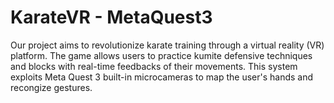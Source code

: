 # KarateVR - MetaQuest3
Our project aims to revolutionize karate training through a virtual reality (VR) platform. The game allows users to practice kumite defensive techniques and blocks with real-time feedbacks of their movements. This system exploits Meta Quest 3 built-in microcameras to map the user's hands and recongize gestures.

